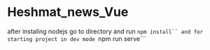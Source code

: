 # Heshmat_news_Vue
after instaling nodejs go to directory and run ```npm install`` and for starting project in dev mode ```npm run serve```
